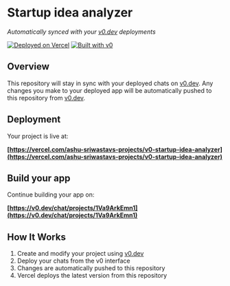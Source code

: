 # Startup idea analyzer

*Automatically synced with your [v0.dev](https://v0.dev) deployments*

[![Deployed on Vercel](https://img.shields.io/badge/Deployed%20on-Vercel-black?style=for-the-badge&logo=vercel)](https://vercel.com/ashu-sriwastavs-projects/v0-startup-idea-analyzer)
[![Built with v0](https://img.shields.io/badge/Built%20with-v0.dev-black?style=for-the-badge)](https://v0.dev/chat/projects/1Va9ArkEmn1)

## Overview

This repository will stay in sync with your deployed chats on [v0.dev](https://v0.dev).
Any changes you make to your deployed app will be automatically pushed to this repository from [v0.dev](https://v0.dev).

## Deployment

Your project is live at:

**[https://vercel.com/ashu-sriwastavs-projects/v0-startup-idea-analyzer](https://vercel.com/ashu-sriwastavs-projects/v0-startup-idea-analyzer)**

## Build your app

Continue building your app on:

**[https://v0.dev/chat/projects/1Va9ArkEmn1](https://v0.dev/chat/projects/1Va9ArkEmn1)**

## How It Works

1. Create and modify your project using [v0.dev](https://v0.dev)
2. Deploy your chats from the v0 interface
3. Changes are automatically pushed to this repository
4. Vercel deploys the latest version from this repository